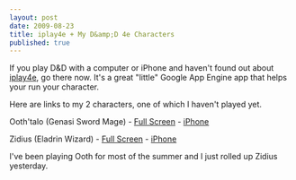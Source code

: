 ```yaml
---
layout: post
date: 2009-08-23
title: iplay4e + My D&amp;D 4e Characters
published: true
---
```

If you play D&amp;D with a computer or iPhone and haven't found out about <a href="http://http://iplay4e.appspot.com/">iplay4e</a>, go there now. It's a great "little" Google App Engine app that helps your run your character.

Here are links to my 2 characters, one of which I haven't played yet.

Ooth'talo (Genasi Sword Mage) - <a href="http://iplay4e.appspot.com/characters/viewSheet?xsl=fullpage&amp;key=agdpcGxheTRlchELEglDaGFyYWN0ZXIYp58NDA">Full Screen</a> - <a href="http://iplay4e.appspot.com/characters/viewSheet?xsl=jPint&amp;key=agdpcGxheTRlchELEglDaGFyYWN0ZXIYp58NDA">iPhone</a>

Zidius (Eladrin Wizard) - <a href="http://iplay4e.appspot.com/characters/viewSheet?xsl=fullpage&amp;key=agdpcGxheTRlchELEglDaGFyYWN0ZXIYs5QPDA">Full Screen</a> - <a href="http://iplay4e.appspot.com/characters/viewSheet?xsl=jPint&amp;key=agdpcGxheTRlchELEglDaGFyYWN0ZXIYs5QPDA">iPhone</a>

I've been playing Ooth for most of the summer and I just rolled up Zidius yesterday.
